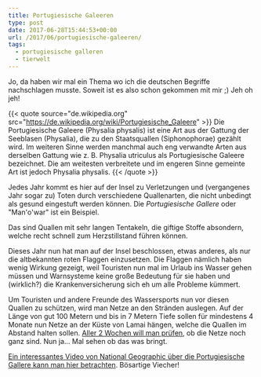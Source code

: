 ```yaml
---
title: Portugiesische Galeeren
type: post
date: 2017-06-28T15:44:53+00:00
url: /2017/06/portugiesische-galeeren/
tags:
  - portugiesische galleren
  - tierwelt
---
```

Jo, da haben wir mal ein Thema wo ich die deutschen Begriffe nachschlagen musste. Soweit ist es also schon gekommen mit mir ;) Jeh oh jeh!

{{< quote source="de.wikipedia.org" src="https://de.wikipedia.org/wiki/Portugiesische_Galeere" >}}
Die Portugiesische Galeere (Physalia physalis) ist eine Art aus der Gattung der Seeblasen (Physalia), die zu den Staatsquallen (Siphonophorae) gezählt wird. Im weiteren Sinne werden manchmal auch eng verwandte Arten aus derselben Gattung wie z. B. Physalia utriculus als Portugiesische Galeere bezeichnet. Die am weitesten verbreitete und im engeren Sinne gemeinte Art ist jedoch Physalia physalis.
{{< /quote >}}

Jedes Jahr kommt es hier auf der Insel zu Verletzungen und (vergangenes Jahr sogar zu) Toten durch verschiedene Quallenarten, die nicht unbedingt als gesund eingestuft werden können. Die _Portugiesische Gallere_ oder "Man'o'war" ist ein Beispiel.

Das sind Quallen mit sehr langen Tentakeln, die giftige Stoffe absondern, welche recht schnell zum Herzstillstand führen können.

Dieses Jahr nun hat man auf der Insel beschlossen, etwas anderes, als nur die altbekannten roten Flaggen einzusetzen. Die Flaggen nämlich haben wenig Wirkung gezeigt, weil Touristen nun mal im Urlaub ins Wasser gehen müssen und Warnsysteme keine große Bedeutung für sie haben und (wirklich?) die Krankenversicherung sich eh um alle Probleme kümmert.

Um Touristen und andere Freunde des Wassersports nun vor diesen Quallen zu schützen, wird man Netze an den Stränden auslegen. Auf der Länge von gut 100 Metern und bis in 7 Metern Tiefe sollen für mindestens 4 Monate nun Netze an der Küste von Lamai hängen, welche die Quallen im Abstand halten sollen. [Aller 2 Wochen will man prüfen][1], ob die Netze noch ganz sind. Nun ja... Mal sehen ob das was bringt.

[Ein interessantes Video von National Geographic über die Portugiesische Gallere kann man hier betrachten][2]. Bösartige Viecher!

[1]: http://www.nationmultimedia.com/news/breakingnews/30319350
[2]: http://video.nationalgeographic.com/video/manowar_portuguese
